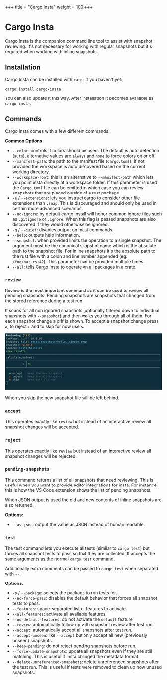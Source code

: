 +++
title = "Cargo Insta"
weight = 100
+++

# Cargo Insta

Cargo Insta is the companion command line tool to assist with snapshot reviewing.
It's not necessary for working with regular snapshots but it's required when
working with inline snapshots.

## Installation

Cargo Insta can be installed with `cargo` if you haven't yet:

```
cargo install cargo-insta
```

You can also update it this way.  After installation it becomes available as `cargo insta`.

## Commands

Cargo Insta comes with a few different commands.

**Common Options**

* `--color`: controls if colors should be used.  The default is auto detection (`auto`),
  alternative values are `always` and `none` to force colors on or off.
* `--manifest-path`: the path to the manifest file (`Cargo.toml`).  If not provided
  the workspace is auto discovered based on the current working directory.
* `--workspace-root`: this is an alternative to `--manifest-path` which lets you
  point insta directly at a workspace folder.  If this parameter is used the
  `Cargo.toml` file can be emitted in which case you can review snapshots that
  are placed outside of a rust package.
* `-e` / `--extensions`: lets you instruct cargo to consider other file extensions
  than `.snap`.  This is discouraged and should only be used in certain more
  advanced scenarios.
* `--no-ignore`: by default cargo install will honor common ignore files such
  as `.gitignore` or `.ignore`.  When this flag is passed snapshots are also
  discovered if they would otherwise be ignored.
* `-q` / `--quiet`: disables output on most commands.
* `--help`: outputs help information.
* `--snapshot`: when provided limits the operation to a single snapshot.  The
  argument must be the canonical snapshot name which is the absolute path to the
  snapshot file.  For inline snapshots it's the absolute path to the rust file
  with a colon and line number appended (eg: `/foo/bar.rs:42`).  This parameter
  can be provided multiple times.
* `--all`: tells Cargo Insta to operate on all packages in a crate.

### `review`

Review is the most important command as it can be used to review all pending
snapshots.  Pending snapshots are snapshots that changed from the stored
reference during a test run.

It scans for all non ignored snapshots (optionally filtered down to individual
snapshots with `--snapshot`) and then walks you through all of them.  For each
snapshot change a diff is shown.  To accept a snapshot change press `a`, to
reject `r` and to skip for now use `s`.

<img src="../review.png" class="snap" alt="screenshot of cargo-insta review">

When you skip the new snapshot file will be left behind.

### `accept`

This operates exactly like `review` but instead of an interactive review
all snapshot changes will be accepted.

### `reject`

This operates exactly like `review` but instead of an interactive review
all snapshot changes will be rejected.

### `pending-snapshots`

This command returns a list of all snapshots that need reviewing.  This is
useful when you want to provide editor integrations for insta.  For instance
this is how the VS Code extension shows the list of pending snapshots.

When JSON output is used the old and new contents of inline snapshots are
also returned.

**Options:**

* `--as-json`: output the value as JSON instead of human readable.

### `test`

The test command lets you execute all tests (similar to `cargo test`) but
forces all snapshot tests to pass so that they are collected.  It accepts
the same arguments as the normal `cargo test` command.

Additionally extra comments can be passed to `cargo test` when separated
with `--`.

**Options:**

* `-p` / `--package`: selects the package to run tests for.
* `--no-force-pass`: disables the default behavior that forces all snapshot
  tests to pass.
* `--features`: space-separated list of features to activate.
* `--all-features`: activate all available features
* `--no-default-features`: do not activate the `default` feature
* `--review`: automatically follow up with snapshot review after test run.
* `--accept`: automatically accept all snapshots after test run.
* `--accept-unseen`: like `--accept` but only accept all new (previously unseen) snapshots.
* `--keep-pending`: do not reject pending snapshots before run.
* `--force-update-snapshots`: update all snapshots even if they are still matching.  This is useful if insta changed the metadata format.
* `--delete-unreferenced-snapshots`: delete unreferenced snapshots after the test run.
  This is useful if tests were removed to clean up now unused snapshots.
